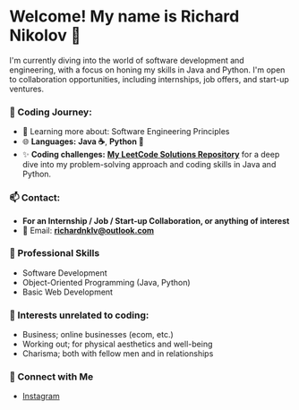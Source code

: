 # Welcome! My name is Richard Nikolov 👋

I'm currently diving into the world of software development and engineering, with a focus on honing my skills in Java and Python. I'm open to collaboration opportunities, including internships, job offers, and start-up ventures.


### 🚀 Coding Journey:
- 🌱 Learning more about: Software Engineering Principles
- 🌐 **Languages:** **Java ☕️**, **Python 🐍**
- ✨ **Coding challenges:** **[My LeetCode Solutions Repository](https://github.com/richardnklv/LeetCodeProblems)** for a deep dive into my problem-solving approach and coding skills in Java and Python.

### 📫 Contact: 
- **For an Internship / Job / Start-up Collaboration, or anything of interest**
- 📧 Email: **richardnklv@outlook.com**

### 💼 Professional Skills
- Software Development
- Object-Oriented Programming (Java, Python)
- Basic Web Development

### 🎯 Interests unrelated to coding:
- Business; online businesses (ecom, etc.)
- Working out; for physical aesthetics and well-being
- Charisma; both with fellow men and in relationships

### 🔗 Connect with Me
- [Instagram](https://www.instagram.com/richard.nklv)

<!--
**richardnklv/richardnklv** is a ✨ _special_ ✨ repository because its `README.md` (this file) appears on your GitHub profile.


-->

